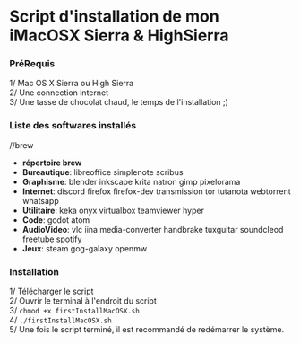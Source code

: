 # Script d'installation de mon iMacOSX Sierra & HighSierra
### PréRequis
1/ Mac OS X Sierra ou High Sierra   
2/ Une connection internet   
3/ Une tasse de chocolat chaud, le temps de l'installation ;)    

### Liste des softwares installés     
//brew

- **répertoire brew**
- **Bureautique**: libreoffice simplenote scribus
- **Graphisme**: blender inkscape krita natron gimp pixelorama
- **Internet**: discord firefox firefox-dev transmission tor tutanota webtorrent whatsapp 
- **Utilitaire**: keka onyx virtualbox teamviewer hyper
- **Code**: godot atom
- **AudioVideo**: vlc iina media-converter handbrake tuxguitar soundcleod freetube spotify 
- **Jeux**: steam gog-galaxy openmw

### Installation 
1/ Télécharger le script    
2/ Ouvrir le terminal à l'endroit du script     
3/ ```chmod +x firstInstallMacOSX.sh```    
4/ ```./firstInstallMacOSX.sh```     
5/ Une fois le script terminé, il est recommandé de redémarrer le système.     
